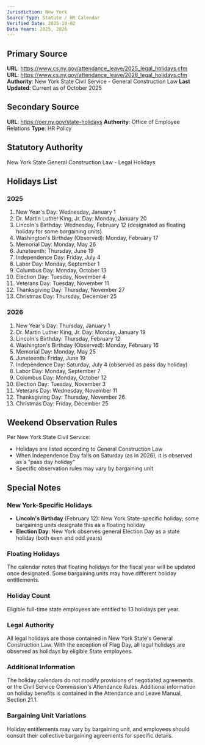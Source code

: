 ```yaml
---
Jurisdiction: New York
Source Type: Statute / HR Calendar
Verified Date: 2025-10-02
Data Years: 2025, 2026
---
```


## Primary Source
**URL**: https://www.cs.ny.gov/attendance_leave/2025_legal_holidays.cfm
**URL**: https://www.cs.ny.gov/attendance_leave/2026_legal_holidays.cfm
**Authority**: New York State Civil Service - General Construction Law
**Last Updated**: Current as of October 2025

## Secondary Source
**URL**: https://oer.ny.gov/state-holidays
**Authority**: Office of Employee Relations
**Type**: HR Policy

## Statutory Authority
New York State General Construction Law - Legal Holidays

## Holidays List

### 2025
1. New Year's Day: Wednesday, January 1
2. Dr. Martin Luther King, Jr. Day: Monday, January 20
3. Lincoln's Birthday: Wednesday, February 12 (designated as floating holiday for some bargaining units)
4. Washington's Birthday (Observed): Monday, February 17
5. Memorial Day: Monday, May 26
6. Juneteenth: Thursday, June 19
7. Independence Day: Friday, July 4
8. Labor Day: Monday, September 1
9. Columbus Day: Monday, October 13
10. Election Day: Tuesday, November 4
11. Veterans Day: Tuesday, November 11
12. Thanksgiving Day: Thursday, November 27
13. Christmas Day: Thursday, December 25

### 2026
1. New Year's Day: Thursday, January 1
2. Dr. Martin Luther King, Jr. Day: Monday, January 19
3. Lincoln's Birthday: Thursday, February 12
4. Washington's Birthday (Observed): Monday, February 16
5. Memorial Day: Monday, May 25
6. Juneteenth: Friday, June 19
7. Independence Day: Saturday, July 4 (observed as pass day holiday)
8. Labor Day: Monday, September 7
9. Columbus Day: Monday, October 12
10. Election Day: Tuesday, November 3
11. Veterans Day: Wednesday, November 11
12. Thanksgiving Day: Thursday, November 26
13. Christmas Day: Friday, December 25

## Weekend Observation Rules
Per New York State Civil Service:
- Holidays are listed according to General Construction Law
- When Independence Day falls on Saturday (as in 2026), it is observed as a "pass day holiday"
- Specific observation rules may vary by bargaining unit

## Special Notes

### New York-Specific Holidays
- **Lincoln's Birthday** (February 12): New York State-specific holiday; some bargaining units designate this as a floating holiday
- **Election Day**: New York observes general Election Day as a state holiday (both even and odd years)

### Floating Holidays
The calendar notes that floating holidays for the fiscal year will be updated once designated. Some bargaining units may have different holiday entitlements.

### Holiday Count
Eligible full-time state employees are entitled to 13 holidays per year.

### Legal Authority
All legal holidays are those contained in New York State's General Construction Law. With the exception of Flag Day, all legal holidays are observed as holidays by eligible State employees.

### Additional Information
The holiday calendars do not modify provisions of negotiated agreements or the Civil Service Commission's Attendance Rules. Additional information on holiday benefits is contained in the Attendance and Leave Manual, Section 21.1.

### Bargaining Unit Variations
Holiday entitlements may vary by bargaining unit, and employees should consult their collective bargaining agreements for specific details.
